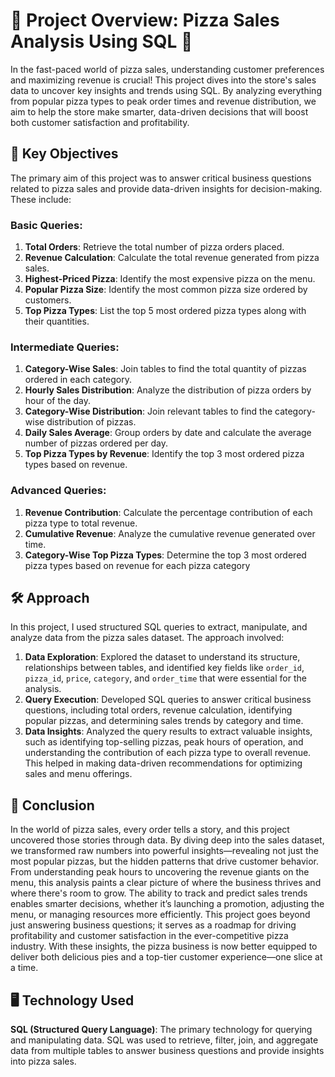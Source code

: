 # 🍕 Project Overview: Pizza Sales Analysis Using SQL 🍕

In the fast-paced world of pizza sales, understanding customer preferences and maximizing revenue is crucial! This project dives into the store's sales data to uncover key insights and trends using SQL. By analyzing everything from popular pizza types to peak order times and revenue distribution, we aim to help the store make smarter, data-driven decisions that will boost both customer satisfaction and profitability.
## 🎯 Key Objectives

The primary aim of this project was to answer critical business questions related to pizza sales and provide data-driven insights for decision-making. These include:

### Basic Queries:
1. **Total Orders**: Retrieve the total number of pizza orders placed.
2. **Revenue Calculation**: Calculate the total revenue generated from pizza sales.
3. **Highest-Priced Pizza**: Identify the most expensive pizza on the menu.
4. **Popular Pizza Size**: Identify the most common pizza size ordered by customers.
5. **Top Pizza Types**: List the top 5 most ordered pizza types along with their quantities.

### Intermediate Queries:
1. **Category-Wise Sales**: Join tables to find the total quantity of pizzas ordered in each category.
2. **Hourly Sales Distribution**: Analyze the distribution of pizza orders by hour of the day.
3. **Category-Wise Distribution**: Join relevant tables to find the category-wise distribution of pizzas.
4. **Daily Sales Average**: Group orders by date and calculate the average number of pizzas ordered per day.
5. **Top Pizza Types by Revenue**: Identify the top 3 most ordered pizza types based on revenue.

### Advanced Queries:
1. **Revenue Contribution**: Calculate the percentage contribution of each pizza type to total revenue.
2. **Cumulative Revenue**: Analyze the cumulative revenue generated over time.
3. **Category-Wise Top Pizza Types**: Determine the top 3 most ordered pizza types based on revenue for each pizza category
   
## 🛠 Approach
In this project, I used structured SQL queries to extract, manipulate, and analyze data from the pizza sales dataset. The approach involved:
1. **Data Exploration**: Explored the dataset to understand its structure, relationships between tables, and identified key fields like `order_id`, `pizza_id`, `price`, `category`, and `order_time` that were essential for the analysis.
2. **Query Execution**: Developed SQL queries to answer critical business questions, including total orders, revenue calculation, identifying popular pizzas, and determining sales trends by category and time.
3. **Data Insights**: Analyzed the query results to extract valuable insights, such as identifying top-selling pizzas, peak hours of operation, and understanding the contribution of each pizza type to overall revenue. This helped in making data-driven recommendations for optimizing sales and menu offerings.
   
## 🎉 Conclusion
In the world of pizza sales, every order tells a story, and this project uncovered those stories through data. By diving deep into the sales dataset, we transformed raw numbers into powerful insights—revealing not just the most popular pizzas, but the hidden patterns that drive customer behavior. From understanding peak hours to uncovering the revenue giants on the menu, this analysis paints a clear picture of where the business thrives and where there's room to grow.
The ability to track and predict sales trends enables smarter decisions, whether it’s launching a promotion, adjusting the menu, or managing resources more efficiently. This project goes beyond just answering business questions; it serves as a roadmap for driving profitability and customer satisfaction in the ever-competitive pizza industry. With these insights, the pizza business is now better equipped to deliver both delicious pies and a top-tier customer experience—one slice at a time.
## 🖥️ Technology Used
**SQL (Structured Query Language)**: The primary technology for querying and manipulating data. SQL was used to retrieve, filter, join, and aggregate data from multiple tables to answer business questions and provide insights into pizza sales.
